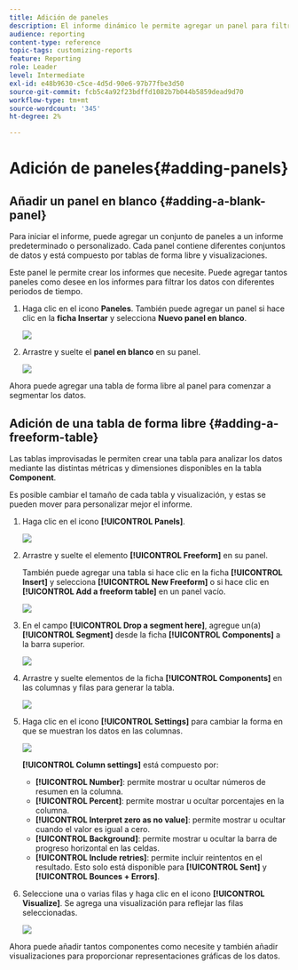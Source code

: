 ```yaml
---
title: Adición de paneles
description: El informe dinámico le permite agregar un panel para filtrar mejor los datos según el período de tiempo elegido.
audience: reporting
content-type: reference
topic-tags: customizing-reports
feature: Reporting
role: Leader
level: Intermediate
exl-id: e48b9630-c5ce-4d5d-90e6-97b77fbe3d50
source-git-commit: fcb5c4a92f23bdffd1082b7b044b5859dead9d70
workflow-type: tm+mt
source-wordcount: '345'
ht-degree: 2%

---
```


# Adición de paneles{#adding-panels}

## Añadir un panel en blanco {#adding-a-blank-panel}

Para iniciar el informe, puede agregar un conjunto de paneles a un informe predeterminado o personalizado. Cada panel contiene diferentes conjuntos de datos y está compuesto por tablas de forma libre y visualizaciones.

Este panel le permite crear los informes que necesite. Puede agregar tantos paneles como desee en los informes para filtrar los datos con diferentes periodos de tiempo.

1. Haga clic en el icono **Paneles**. También puede agregar un panel si hace clic en la **ficha Insertar** y selecciona **Nuevo panel en blanco**.

   ![](assets/dynamic_report_panel_1.png)

1. Arrastre y suelte el **panel en blanco** en su panel.

   ![](assets/dynamic_report_panel.png)

Ahora puede agregar una tabla de forma libre al panel para comenzar a segmentar los datos.

## Adición de una tabla de forma libre {#adding-a-freeform-table}

Las tablas improvisadas le permiten crear una tabla para analizar los datos mediante las distintas métricas y dimensiones disponibles en la tabla **Component**.

Es posible cambiar el tamaño de cada tabla y visualización, y estas se pueden mover para personalizar mejor el informe.

1. Haga clic en el icono **[!UICONTROL Panels]**.

   ![](assets/dynamic_report_panel_1.png)

1. Arrastre y suelte el elemento **[!UICONTROL Freeform]** en su panel.

   También puede agregar una tabla si hace clic en la ficha **[!UICONTROL Insert]** y selecciona **[!UICONTROL New Freeform]** o si hace clic en **[!UICONTROL Add a freeform table]** en un panel vacío.

   ![](assets/dynamic_report_panel_2.png)

1. En el campo **[!UICONTROL Drop a segment here]**, agregue un(a) **[!UICONTROL Segment]** desde la ficha **[!UICONTROL Components]** a la barra superior.

   ![](assets/dynamic_report_panel_3.png)

1. Arrastre y suelte elementos de la ficha **[!UICONTROL Components]** en las columnas y filas para generar la tabla.

   ![](assets/dynamic_report_freeform_3.png)

1. Haga clic en el icono **[!UICONTROL Settings]** para cambiar la forma en que se muestran los datos en las columnas.

   ![](assets/dynamic_report_freeform_4.png)

   **[!UICONTROL Column settings]** está compuesto por:

   * **[!UICONTROL Number]**: permite mostrar u ocultar números de resumen en la columna.
   * **[!UICONTROL Percent]**: permite mostrar u ocultar porcentajes en la columna.
   * **[!UICONTROL Interpret zero as no value]**: permite mostrar u ocultar cuando el valor es igual a cero.
   * **[!UICONTROL Background]**: permite mostrar u ocultar la barra de progreso horizontal en las celdas.
   * **[!UICONTROL Include retries]**: permite incluir reintentos en el resultado. Esto solo está disponible para **[!UICONTROL Sent]** y **[!UICONTROL Bounces + Errors]**.

1. Seleccione una o varias filas y haga clic en el icono **[!UICONTROL Visualize]**. Se agrega una visualización para reflejar las filas seleccionadas.

   ![](assets/dynamic_report_freeform_5.png)

Ahora puede añadir tantos componentes como necesite y también añadir visualizaciones para proporcionar representaciones gráficas de los datos.
